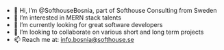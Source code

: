 - 👋 Hi, I’m @SofthouseBosnia, part of Softhouse Consulting from Sweden
- 👀 I’m interested in MERN stack talents
- 🌱 I’m currently looking for great software developers
- 💞️ I’m looking to collaborate on various short and long term projects
- 📫 Reach me at: info.bosnia@softhouse.se

<!---
SofthouseBosnia/SofthouseBosnia is a ✨ special ✨ repository because its `README.md` (this file) appears on your GitHub profile.
You can click the Preview link to take a look at your changes.
--->
